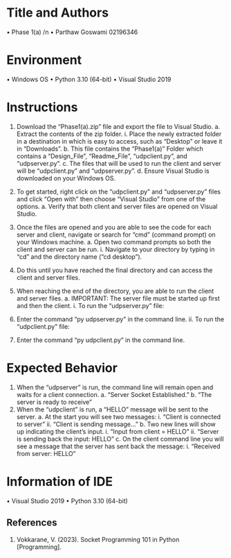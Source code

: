 # Title and Authors

•	Phase 1(a) /n
•	Parthaw Goswami 02196346
# Environment

•	Windows OS
•	Python 3.10 (64-bit)
•	Visual Studio 2019
# Instructions

1.	Download the “Phase1(a).zip” file and export the file to Visual Studio.
a.	Extract the contents of the zip folder.
i.	Place the newly extracted folder in a destination in which is easy to access, such as “Desktop” or leave it in “Downloads”.
b.	This file contains the “Phase1(a)” Folder which contains a “Design_File”, “Readme_File”, “udpclient.py”, and “udpserver.py”.
c.	The files that will be used to run the client and server will be “udpclient.py” and “udpserver.py”.
d.	Ensure Visual Studio is downloaded on your Windows OS.

2.	To get started, right click on the “udpclient.py” and “udpserver.py” files and click “Open with” then choose “Visual Studio” from one of the options.
a.	Verify that both client and server files are opened on Visual Studio.

3.	Once the files are opened and you are able to see the code for each server and client, navigate or search for “cmd” (command prompt) on your Windows machine.
a.	Open two command prompts so both the client and server can be run.
i.	Navigate to your directory by typing in “cd” and the directory name (“cd desktop”).
1.	Do this until you have reached the final directory and can access the client and server files.
4.	When reaching the end of the directory, you are able to run the client and server files.
a.	IMPORTANT: The server file must be started up first and then the client.
i.	To run the “udpserver.py” file:
1.	Enter the command “py udpserver.py” in the command line.
ii.	To run the “udpclient.py” file:
1.	Enter the command “py udpclient.py” in the command line.

# Expected Behavior
1.	When the “udpserver” is run, the command line will remain open and waits for a client connection.
a.	“Server Socket Established.”
b.	“The server is ready to receive”
2.	When the “udpclient” is run, a “HELLO” message will be sent to the server.
a.	At the start you will see two messages:
i.	“Client is connected to server”
ii.	“Client is sending message…”
b.	Two new lines will show up indicating the client’s input.
i.	“Input from client = HELLO”
ii.	“Server is sending back the input: HELLO”
c.	On the client command line you will see a message that the server has sent back the message:
i.	“Received from server: HELLO”

# Information of IDE

•	Visual Studio 2019
•	Python 3.10 (64-bit)

## References
1.	Vokkarane, V. (2023). Socket Programming 101 in Python [Programming].
